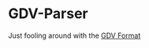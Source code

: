 # GDV-Parser
Just fooling around with the [GDV Format](http://www.gdv-online.de/vuvm/bestand/best_2018.htm)